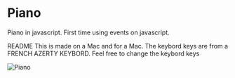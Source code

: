 # Piano
Piano in javascript. First time using events on javascript.

README This is made on a Mac and for a Mac.
The keybord keys are from a FRENCH AZERTY KEYBORD.
Feel free to change the keybord keys

![Piano](https://user-images.githubusercontent.com/92720413/161376616-3232c92d-d56f-46b7-bd58-3be50b8a8692.png)
